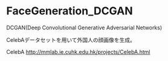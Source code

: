 # FaceGeneration_DCGAN

DCGAN(Deep Convolutional Generative Adversarial Networks)

CelebAデータセットを用いて外国人の顔画像を生成。

CelebA
http://mmlab.ie.cuhk.edu.hk/projects/CelebA.html
